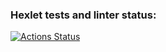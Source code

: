 ### Hexlet tests and linter status:
[![Actions Status](https://github.com/Sabshor/java-project-99/actions/workflows/hexlet-check.yml/badge.svg)](https://github.com/Sabshor/java-project-99/actions)